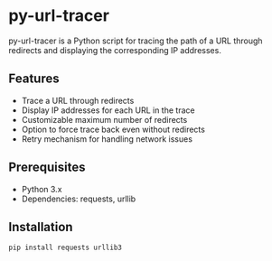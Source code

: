 # py-url-tracer

py-url-tracer is a Python script for tracing the path of a URL through redirects and displaying the corresponding IP addresses.

## Features

- Trace a URL through redirects
- Display IP addresses for each URL in the trace
- Customizable maximum number of redirects
- Option to force trace back even without redirects
- Retry mechanism for handling network issues

## Prerequisites

- Python 3.x
- Dependencies: requests, urllib

## Installation

```bash
pip install requests urllib3
